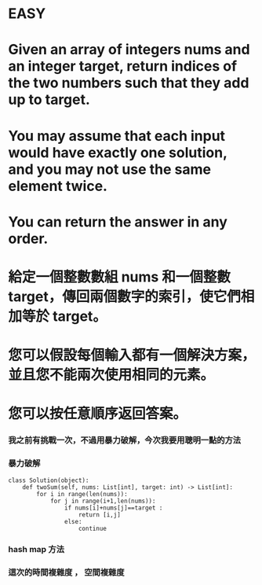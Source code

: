# EASY

# Given an array of integers nums and an integer target, return indices of the two numbers such that they add up to target.

# You may assume that each input would have exactly one solution, and you may not use the same element twice.

# You can return the answer in any order.

# 給定一個整數數組 nums 和一個整數 target，傳回兩個數字的索引，使它們相加等於 target。

# 您可以假設每個輸入都有一個解決方案，並且您不能兩次使用相同的元素。

# 您可以按任意順序返回答案。

### 我之前有挑戰一次，不過用暴力破解，今次我要用聰明一點的方法

### 暴力破解
```
class Solution(object):
    def twoSum(self, nums: List[int], target: int) -> List[int]:
        for i in range(len(nums)):
            for j in range(i+1,len(nums)):
                if nums[i]+nums[j]==target :
                    return [i,j]
                else:
                    continue
```

### hash map 方法

### 這次的時間複雜度  ， 空間複雜度 
